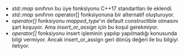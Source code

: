 + _std::map_ sınıfının bu üye fonksiyonu C++17 standartları ile eklendi. 
+ _std::map_ sınıfının operator[] fonksiyonuna bir alternatif oluşturuyor.
+ _operator[]_ fonksiyonu _mapped_type_'ın default constructible olmasını şart koşuyor. Ama _insert_or_assign_ için bu koşul gerekmiyor.
+ _operator[]_ fonksiyonu insert işleminin yapılıp yapılmadığı konusunda bilgi vermiyor. Ancak insert_or_assign geri dönüş değeri ile bu bilgiyi iletiyor.
